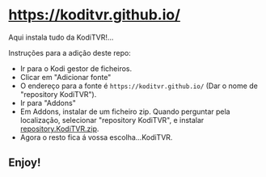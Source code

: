 # https://koditvr.github.io/
Aqui instala tudo da KodiTVR!...

Instruções para a adição deste repo:


<p align="left">
  <ul>
    <li>Ir para o Kodi gestor de ficheiros.</li>
    <li>Clicar em "Adicionar fonte"</li>
    <li>O endereço para a fonte é <code>https://koditvr.github.io/</code> (Dar o nome de "repository KodiTVR").</li>
    <li>Ir para "Addons"</li>
    <li>Em Addons, instalar de um ficheiro zip. Quando perguntar pela localização, selecionar "repository KodiTVR", e instalar <a href="KodiTVR-add-on/KodiTVR.github.io/blob/master/repository.KodiTVR-2.5.zip">repository.KodiTVR.zip</a>.</li>  
    <li>Agora o resto fica á vossa escolha...KodiTVR.</li>
  </ul>
</p>

## Enjoy!
 
